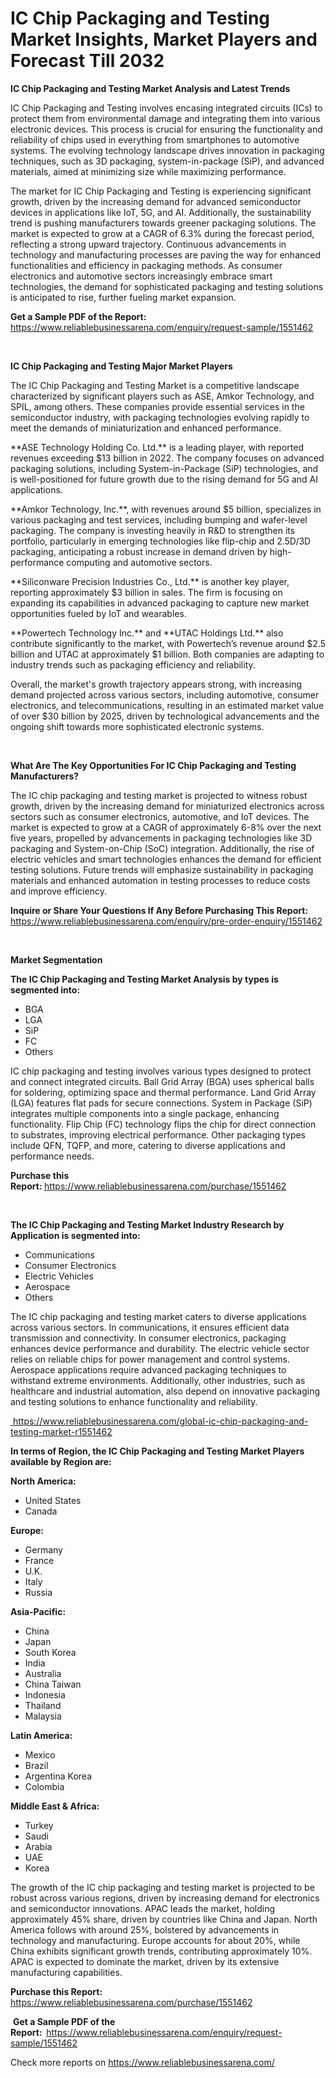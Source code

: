 <p><h1>IC Chip Packaging and Testing Market Insights, Market Players and Forecast Till 2032</h1></p><p><strong>IC Chip Packaging and Testing Market Analysis and Latest Trends</strong></p>
<p><p>IC Chip Packaging and Testing involves encasing integrated circuits (ICs) to protect them from environmental damage and integrating them into various electronic devices. This process is crucial for ensuring the functionality and reliability of chips used in everything from smartphones to automotive systems. The evolving technology landscape drives innovation in packaging techniques, such as 3D packaging, system-in-package (SiP), and advanced materials, aimed at minimizing size while maximizing performance.</p><p>The market for IC Chip Packaging and Testing is experiencing significant growth, driven by the increasing demand for advanced semiconductor devices in applications like IoT, 5G, and AI. Additionally, the sustainability trend is pushing manufacturers towards greener packaging solutions. The market is expected to grow at a CAGR of 6.3% during the forecast period, reflecting a strong upward trajectory. Continuous advancements in technology and manufacturing processes are paving the way for enhanced functionalities and efficiency in packaging methods. As consumer electronics and automotive sectors increasingly embrace smart technologies, the demand for sophisticated packaging and testing solutions is anticipated to rise, further fueling market expansion.</p></p>
<p><strong>Get a Sample PDF of the Report:&nbsp;</strong> <a href="https://www.reliablebusinessarena.com/enquiry/request-sample/1551462?utm_campaign=3170&utm_medium=2&utm_source=Github&utm_content=ia&utm_term=06042025&utm_id=ic-chip-packaging-and-testing">https://www.reliablebusinessarena.com/enquiry/request-sample/1551462</a></p>
<p>&nbsp;</p>
<p><strong>IC Chip Packaging and Testing Major Market Players</strong></p>
<p><p>The IC Chip Packaging and Testing Market is a competitive landscape characterized by significant players such as ASE, Amkor Technology, and SPIL, among others. These companies provide essential services in the semiconductor industry, with packaging technologies evolving rapidly to meet the demands of miniaturization and enhanced performance.</p><p>**ASE Technology Holding Co. Ltd.** is a leading player, with reported revenues exceeding $13 billion in 2022. The company focuses on advanced packaging solutions, including System-in-Package (SiP) technologies, and is well-positioned for future growth due to the rising demand for 5G and AI applications.</p><p>**Amkor Technology, Inc.**, with revenues around $5 billion, specializes in various packaging and test services, including bumping and wafer-level packaging. The company is investing heavily in R&D to strengthen its portfolio, particularly in emerging technologies like flip-chip and 2.5D/3D packaging, anticipating a robust increase in demand driven by high-performance computing and automotive sectors.</p><p>**Siliconware Precision Industries Co., Ltd.** is another key player, reporting approximately $3 billion in sales. The firm is focusing on expanding its capabilities in advanced packaging to capture new market opportunities fueled by IoT and wearables.</p><p>**Powertech Technology Inc.** and **UTAC Holdings Ltd.** also contribute significantly to the market, with Powertech’s revenue around $2.5 billion and UTAC at approximately $1 billion. Both companies are adapting to industry trends such as packaging efficiency and reliability.</p><p>Overall, the market's growth trajectory appears strong, with increasing demand projected across various sectors, including automotive, consumer electronics, and telecommunications, resulting in an estimated market value of over $30 billion by 2025, driven by technological advancements and the ongoing shift towards more sophisticated electronic systems.</p></p>
<p>&nbsp;</p>
<p><strong>What Are The Key Opportunities For IC Chip Packaging and Testing Manufacturers?</strong></p>
<p><p>The IC chip packaging and testing market is projected to witness robust growth, driven by the increasing demand for miniaturized electronics across sectors such as consumer electronics, automotive, and IoT devices. The market is expected to grow at a CAGR of approximately 6-8% over the next five years, propelled by advancements in packaging technologies like 3D packaging and System-on-Chip (SoC) integration. Additionally, the rise of electric vehicles and smart technologies enhances the demand for efficient testing solutions. Future trends will emphasize sustainability in packaging materials and enhanced automation in testing processes to reduce costs and improve efficiency.</p></p>
<p><strong>Inquire or Share Your Questions If Any Before Purchasing This Report:</strong> <a href="https://www.reliablebusinessarena.com/enquiry/pre-order-enquiry/1551462?utm_campaign=3170&utm_medium=2&utm_source=Github&utm_content=ia&utm_term=06042025&utm_id=ic-chip-packaging-and-testing">https://www.reliablebusinessarena.com/enquiry/pre-order-enquiry/1551462</a></p>
<p>&nbsp;</p>
<p><strong>Market Segmentation</strong></p>
<p><strong>The IC Chip Packaging and Testing Market Analysis by types is segmented into:</strong></p>
<p><ul><li>BGA</li><li>LGA</li><li>SiP</li><li>FC</li><li>Others</li></ul></p>
<p><p>IC chip packaging and testing involves various types designed to protect and connect integrated circuits. Ball Grid Array (BGA) uses spherical balls for soldering, optimizing space and thermal performance. Land Grid Array (LGA) features flat pads for secure connections. System in Package (SiP) integrates multiple components into a single package, enhancing functionality. Flip Chip (FC) technology flips the chip for direct connection to substrates, improving electrical performance. Other packaging types include QFN, TQFP, and more, catering to diverse applications and performance needs.</p></p>
<p><strong>Purchase this Report:&nbsp;</strong><a href="https://www.reliablebusinessarena.com/purchase/1551462?utm_campaign=3170&utm_medium=2&utm_source=Github&utm_content=ia&utm_term=06042025&utm_id=ic-chip-packaging-and-testing">https://www.reliablebusinessarena.com/purchase/1551462</a></p>
<p>&nbsp;</p>
<p><strong>The IC Chip Packaging and Testing Market Industry Research by Application is segmented into:</strong></p>
<p><ul><li>Communications</li><li>Consumer Electronics</li><li>Electric Vehicles</li><li>Aerospace</li><li>Others</li></ul></p>
<p><p>The IC chip packaging and testing market caters to diverse applications across various sectors. In communications, it ensures efficient data transmission and connectivity. In consumer electronics, packaging enhances device performance and durability. The electric vehicle sector relies on reliable chips for power management and control systems. Aerospace applications require advanced packaging techniques to withstand extreme environments. Additionally, other industries, such as healthcare and industrial automation, also depend on innovative packaging and testing solutions to enhance functionality and reliability.</p></p>
<p><a href="https://www.reliablebusinessarena.com/global-ic-chip-packaging-and-testing-market-r1551462?utm_campaign=3170&utm_medium=2&utm_source=Github&utm_content=ia&utm_term=06042025&utm_id=ic-chip-packaging-and-testing">&nbsp;https://www.reliablebusinessarena.com/global-ic-chip-packaging-and-testing-market-r1551462</a></p>
<p><strong>In terms of Region, the IC Chip Packaging and Testing Market Players available by Region are:</strong></p>
<p>
    <p> <strong> North America: </strong>
        <ul>
            <li>United States</li>
            <li>Canada</li>
        </ul>
        </p> 
    <p> <strong> Europe: </strong>
        <ul>
            <li>Germany</li>
            <li>France</li>
            <li>U.K.</li>
            <li>Italy</li>
            <li>Russia</li>
        </ul>
        </p> 
    <p> <strong> Asia-Pacific: </strong>
        <ul>
            <li>China</li>
            <li>Japan</li>
            <li>South Korea</li>
            <li>India</li>
            <li>Australia</li>
            <li>China Taiwan</li>
            <li>Indonesia</li>
            <li>Thailand</li>
            <li>Malaysia</li>
        </ul>
        </p> 
    <p> <strong> Latin America: </strong>
        <ul>
            <li>Mexico</li>
            <li>Brazil</li>
            <li>Argentina Korea</li>
            <li>Colombia</li>
        </ul>
        </p> 
    <p> <strong> Middle East & Africa: </strong>
        <ul>
            <li>Turkey</li>
            <li>Saudi</li>
            <li>Arabia</li>
            <li>UAE</li>
            <li>Korea</li>
        </ul>
    </p>
    </p>
<p><p>The growth of the IC chip packaging and testing market is projected to be robust across various regions, driven by increasing demand for electronics and semiconductor innovations. APAC leads the market, holding approximately 45% share, driven by countries like China and Japan. North America follows with around 25%, bolstered by advancements in technology and manufacturing. Europe accounts for about 20%, while China exhibits significant growth trends, contributing approximately 10%. APAC is expected to dominate the market, driven by its extensive manufacturing capabilities.</p></p>
<p><strong>Purchase this Report: </strong><a href="https://www.reliablebusinessarena.com/purchase/1551462?utm_campaign=3170&utm_medium=2&utm_source=Github&utm_content=ia&utm_term=06042025&utm_id=ic-chip-packaging-and-testing">https://www.reliablebusinessarena.com/purchase/1551462</a></p>
<p>&nbsp;<strong>Get a Sample PDF of the Report:&nbsp;&nbsp;</strong><a href="https://www.reliablebusinessarena.com/enquiry/request-sample/1551462?utm_campaign=3170&utm_medium=2&utm_source=Github&utm_content=ia&utm_term=06042025&utm_id=ic-chip-packaging-and-testing">https://www.reliablebusinessarena.com/enquiry/request-sample/1551462</a></p>
<p><strong></strong></p>
<p>Check more reports on <a href="https://www.reliablebusinessarena.com/?utm_campaign=3170&utm_medium=2&utm_source=Github&utm_content=ia&utm_term=06042025&utm_id=ic-chip-packaging-and-testing">https://www.reliablebusinessarena.com/</a></p>